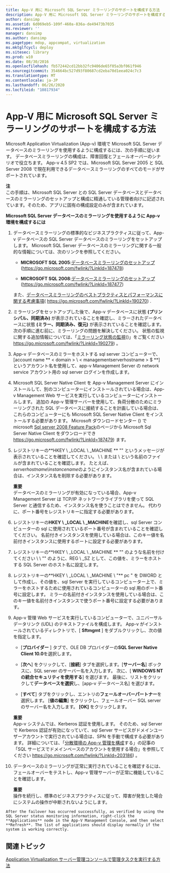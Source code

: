 ```yaml
---
title: App-V 用に Microsoft SQL Server ミラーリングのサポートを構成する方法
description: App-V 用に Microsoft SQL Server ミラーリングのサポートを構成する方法
author: dansimp
ms.assetid: 6d069eb5-109f-460a-836a-de49473b7035
ms.reviewer: ''
manager: dansimp
ms.author: dansimp
ms.pagetype: mdop, appcompat, virtualization
ms.mktglfcycl: deploy
ms.sitesec: library
ms.prod: w10
ms.date: 08/30/2016
ms.openlocfilehash: fb572442cd12bb32fc9406de65f05a3bf061f946
ms.sourcegitcommit: 354664bc527d93f80687cd2eba70d1eea024c7c3
ms.translationtype: MT
ms.contentlocale: ja-JP
ms.lasthandoff: 06/26/2020
ms.locfileid: "10817934"
---
```

# App-V 用に Microsoft SQL Server ミラーリングのサポートを構成する方法


Microsoft Application Virtualization (App-v) 環境で Microsoft SQL Server データベースのミラーリングを使用するように構成するには、次の手順に従います。 データベースミラーリングの構成は、障害回復とフェールオーバーのシナリオで役立ちます。 App-v 4.5 SP2 では、Microsoft SQL Server 2005 と SQL Server 2008 で現在利用できるデータベースミラーリングのすべてのモードがサポートされています。

**注**  
この手順は、Microsoft SQL Server との SQL Server データベースとデータベースのミラーリングのセットアップと構成に精通している管理者向けに記述されています。そのため、アプリに固有の構成設定のみが含まれています。



**Microsoft SQL Server データベースのミラーリングを使用するように App-v 環境を構成するには**

1.  データベースミラーリングの標準的なビジネスプラクティスに従って、App-v データベースの SQL Server データベースのミラーリングをセットアップします。 Microsoft SQL Server データベースのミラーリングに関する一般的な情報については、次のリンクを参照してください。

    -   **MICROSOFT SQL 2005**:[データベースミラーリングのセットアップ](https://go.microsoft.com/fwlink/?LinkId=187478)(https://go.microsoft.com/fwlink/?LinkId=187478)

    -   **MICROSOFT SQL 2008**:[データベースミラーリングのセットアップ](https://go.microsoft.com/fwlink/?LinkId=187477)(https://go.microsoft.com/fwlink/?LinkId=187477)

    また、[データベースミラーリングのベストプラクティスとパフォーマンスに関する考慮事項](https://go.microsoft.com/fwlink/?LinkId=190270)( https://go.microsoft.com/fwlink/?LinkId=190270) .

2.  ミラーリングをセットアップした後で、App-v データベースに状態 **(プリンシパル、同期済み)** が表示されていることを確認し、ミラーされたデータベースに状態 **(ミラー、同期済み、復元)** が表示されていることを確認します。 次の手順に進む前に、ミラーリングの問題を解決してください。 状態の監視に関する追加情報については、「[ミラーリング状態の監視](https://go.microsoft.com/fwlink/?LinkId=190279)()」をご覧ください https://go.microsoft.com/fwlink/?LinkId=190279) 。

3.  App-v データベースのミラーをホストする sql server コンピューターで、[account name ** &lt; domain &gt; \\ &lt; managementserverhostname &gt; $ **] というアカウント名を使用して、app-v Management Server の network service アカウント用の sql server ログインを作成します。

4.  Microsoft SQL Server Native Client を App-v Management Server にインストールして、別のコンピューターにインストールされている場合は、App-v Management Web サービスを実行しているコンピューターにインストールします。 追加の App-v 管理サーバーを使用して、負荷分散のためにミラーリングされた SQL データベースに接続することを計画している場合は、これらのコンピューターにも Microsoft SQL Server Native Client をインストールする必要があります。 Microsoft ダウンロードセンター () で microsoft [Sql server 2008 Feature Pack](https://go.microsoft.com/fwlink/?LinkId=187479)のページから Microsoft Sql Server Native Client をダウンロードでき https://go.microsoft.com/fwlink/?LinkId=187479) ます。

5.  レジストリキーの**HKEY \ _LOCAL \ _MACHINE \** "\" というメッセージが表示されていることを確認してください。 \ \ または \ という名前のファイルが含まれていることを確認します。 たとえば、 *serverhostname\\instancename*のようにインスタンス名が含まれている場合は、インスタンス名を削除する必要があります。

    **重要**  
    データベースのミラーリングが有効になっている場合、App-v Management Server は TCP/IP ネットワークライブラリを使って SQL Server と通信するため、インスタンス名を使うことはできません。 代わりに、ポート番号をレジストリキーに指定する必要があります。



6.  レジストリキーの**HKEY \ _LOCAL \ _MACHINE**を確認し、sql Server コンピューターの sql に使用されているポート番号が含まれていることを確認してください。 名前付きインスタンスを使用している場合は、このキー値を名前付きインスタンスに使用するポートに設定する必要があります。

7.  レジストリキーの**HKEY \ _LOCAL \ _MACHINE \** "\" のような名前を付けてください \ \ "\" のように、REG \ _SZ として、この値を、ミラーをホストする SQL Server のホスト名に設定します。

8.  レジストリキーの**HKEY \ _LOCAL \ _MACHINE \ "\** pc \" を DWORD として作成し、その値を、sql Server を実行しているコンピューター上で、ミラーをホストするために使用されているコンピューターの sql 用のポート番号に設定します。 ミラーの名前付きインスタンスを使用している場合は、このキー値を名前付きインスタンスで使うポート番号に設定する必要があります。

9.  App-v 管理 Web サービスを実行しているコンピューターで、ユニバーサルデータリンク (UDL) のテキストファイルを構成します。 App-v がインストールされているディレクトリで、[ **Sftmgmt** ] をダブルクリックし、次の値を指定します。

    -   [**プロバイダー** ] タブで、OLE DB プロバイダーの**SQL Server Native Client 10.0**を選択します。

    -   [**次へ**] をクリックして、[**接続**] タブを選択します。[**サーバー名**] ボックスに、SQL server のサーバー名を入力します。 次に、[ **WINDOWS NT の統合セキュリティを使用する**] を選びます。 最後に、リストをクリックして**データベースを選択**し、[app-v データベース名] を選びます。

    -   [**すべて**] タブをクリックし、エントリの**フェールオーバーパートナー**を選択します。 [**値の編集**] をクリックし、フェールオーバー SQL server のサーバー名を入力します。 **[OK]** をクリックします。

    **重要**  
    App-v システムでは、Kerberos 認証を使用します。 そのため、sql Server で Kerberos 認証が有効になっていて、sql Server サービスがドメインユーザーアカウントで実行されている場合は、SPN を手動で構成する必要があります。 詳細については、「[分散環境の App-v 管理を構成](https://go.microsoft.com/fwlink/?LinkId=203186)する」の記事の「SQL サービスでドメインベースのアカウントを使用する場合」を参照してください https://go.microsoft.com/fwlink/?LinkId=203186) 。



10. データベースのミラーリングが正常に実行されていることを確認するには、フェールオーバーをテストし、App-v 管理サーバーが正常に機能していることを確認します。

    **重要**  
    操作を続行し、標準のビジネスプラクティスに従って、障害が発生した場合にシステムの操作が中断されないようにします。



~~~
After the failover has occurred successfully, as verified by using the SQL Server status monitoring information, right-click the **Applications** node in the App-V Management Console, and then select **Refresh**. The list of applications should display normally if the system is working correctly.
~~~

## 関連トピック


[Application Virtualization サーバー管理コンソールで管理タスクを実行する方法](how-to-perform-administrative-tasks-in-the-application-virtualization-server-management-console.md)









